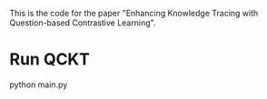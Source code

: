 This is the code for the paper "Enhancing Knowledge Tracing with Question-based
Contrastive Learning".

# Run QCKT
python main.py
